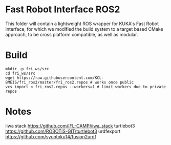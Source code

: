 # Fast Robot Interface ROS2

This folder will contain a lightweight ROS wrapper for KUKA's Fast Robot Interface, for which we modified the build system to a target based CMake approach, to be cross platform compatible, as well as modular.

# Build

```
mkdir -p fri_ws/src
cd fri_ws/src
wget https://raw.githubusercontent.com/KCL-BMEIS/fri_ros2/master/fri_ros2.repos # works once public
vcs import < fri_ros2.repos --workers=1 # limit workers due to private repos
```

# Notes
iiwa stack https://github.com/IFL-CAMP/iiwa_stack
turtlebot3 https://github.com/ROBOTIS-GIT/turtlebot3
urdfexport https://github.com/syuntoku14/fusion2urdf
